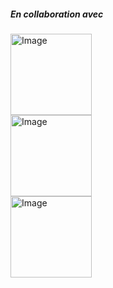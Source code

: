 <h5 class="fw-bold text-grey-6 my-2">En collaboration avec</h2>
<div class="w-100">
<div class="my-2 ">
    <a class="center-block" href="https://www.inserm.fr/" target="_blank">
    <img class="" border="0" src="/assets/images/l/inserm.svg" alt="Image" title="Image" style="max-width: 100%;" width="130"/>
    </a>
</div>
<div class="my-2">
    <a href="https://medecine.sorbonne-universite.fr/" target="_blank">
        <img border="0" src="/assets/images/l/suniv-h.svg" alt="Image" title="Image" style="max-width: 100%;" width="130"/>
    </a>
</div>
<div class="my-2">
    <a href="https://www.santepubliquefrance.fr/" target="_blank">
        <img border="0" src="/assets/images/l/spf.svg" alt="Image" title="Image" style="max-width: 100%;" width="130"/>
    </a>
</div>
</div>